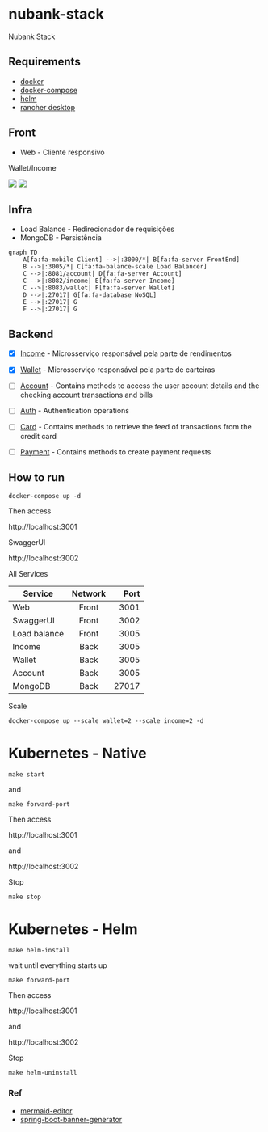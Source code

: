 # nubank-stack

Nubank Stack

## Requirements

* [docker](https://docs.docker.com/get-docker)
* [docker-compose](https://docs.docker.com/compose/install)
* [helm](https://rancherdesktop.io/)
* [rancher desktop](https://rancherdesktop.io/)

## Front
* Web - Cliente responsivo 

Wallet/Income

![](doc/wallet.png)
![](doc/income-cdi.png)


## Infra
* Load Balance - Redirecionador de requisições 
* MongoDB      - Persistência

```mermaid
graph TD
    A[fa:fa-mobile Client] -->|:3000/*| B[fa:fa-server FrontEnd]
    B -->|:3005/*| C[fa:fa-balance-scale Load Balancer]
    C -->|:8081/account| D[fa:fa-server Account]
    C -->|:8082/income| E[fa:fa-server Income]
    C -->|:8083/wallet| F[fa:fa-server Wallet]
    D -->|:27017| G[fa:fa-database NoSQL]
    E -->|:27017| G
    F -->|:27017| G
```

## Backend
- [x] [Income](app/backend/income)  - Microsserviço responsável pela parte de rendimentos
- [x] [Wallet](app/backend/wallet)   - Microsserviço responsável pela parte de carteiras
- [ ] [Account](app/backend/account)  - Contains methods to access the user account details and the checking account transactions and bills
- [ ] [Auth](app/backend/auth)     - Authentication operations
- [ ] [Card](app/backend/card)     - Contains methods to retrieve the feed of transactions from the credit card
- [ ] [Payment](app/backend/payment)  - Contains methods to create payment requests


## How to run

```
docker-compose up -d
```

Then access 

http://localhost:3001

SwaggerUI

http://localhost:3002

All Services 

| Service      | Network |  Port |
|--------------|:-------:|------:|
| Web          |  Front  |  3001 |
| SwaggerUI    |  Front  |  3002 |
| Load balance |  Front  |  3005 |
| Income       |  Back   |  3005 |
| Wallet       |  Back   |  3005 |
| Account      |  Back   |  3005 |
| MongoDB      |  Back   | 27017 |


Scale 

```
docker-compose up --scale wallet=2 --scale income=2 -d
```

# Kubernetes - Native

```
make start
```
and
```
make forward-port
```

Then access 

http://localhost:3001

and 

http://localhost:3002


Stop

```
make stop
```


# Kubernetes - Helm

```
make helm-install
```

wait until everything starts up

```
make forward-port
```

Then access

http://localhost:3001

and

http://localhost:3002


Stop

```
make helm-uninstall
```

### Ref

* [mermaid-editor](https://mermaidjs.github.io/mermaid-live-editor)
* [spring-boot-banner-generator](https://springhow.com/spring-boot-banner-generator/)